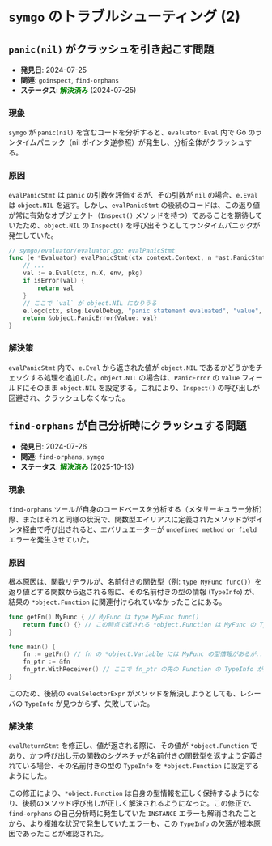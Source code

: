 # `symgo` のトラブルシューティング (2)

## `panic(nil)` がクラッシュを引き起こす問題

-   **発見日**: 2024-07-25
-   **関連**: `goinspect`, `find-orphans`
-   **ステータス**: <span style="color:green; font-weight:bold">解決済み</span> (2024-07-25)

### 現象

`symgo` が `panic(nil)` を含むコードを分析すると、`evaluator.Eval` 内で Go のランタイムパニック（nil ポインタ逆参照）が発生し、分析全体がクラッシュする。

### 原因

`evalPanicStmt` は `panic` の引数を評価するが、その引数が `nil` の場合、`e.Eval` は `object.NIL` を返す。しかし、`evalPanicStmt` の後続のコードは、この返り値が常に有効なオブジェクト（`Inspect()` メソッドを持つ）であることを期待していたため、`object.NIL` の `Inspect()` を呼び出そうとしてランタイムパニックが発生していた。

```go
// symgo/evaluator/evaluator.go: evalPanicStmt
func (e *Evaluator) evalPanicStmt(ctx context.Context, n *ast.PanicStmt, env *object.Environment, pkg *scan.PackageInfo) object.Object {
	// ...
	val := e.Eval(ctx, n.X, env, pkg)
	if isError(val) {
		return val
	}
	// ここで `val` が object.NIL になりうる
	e.logc(ctx, slog.LevelDebug, "panic statement evaluated", "value", val.Inspect()) // val.Inspect() でパニック
	return &object.PanicError{Value: val}
}
```

### 解決策

`evalPanicStmt` 内で、`e.Eval` から返された値が `object.NIL` であるかどうかをチェックする処理を追加した。`object.NIL` の場合は、`PanicError` の `Value` フィールドにそのまま `object.NIL` を設定する。これにより、`Inspect()` の呼び出しが回避され、クラッシュしなくなった。

## `find-orphans` が自己分析時にクラッシュする問題

-   **発見日**: 2024-07-26
-   **関連**: `find-orphans`, `symgo`
-   **ステータス**: <span style="color:green; font-weight:bold">解決済み</span> (2025-10-13)

### 現象

`find-orphans` ツールが自身のコードベースを分析する（メタサーキュラー分析）際、またはそれと同様の状況で、関数型エイリアスに定義されたメソッドがポインタ経由で呼び出されると、エバリュエーターが `undefined method or field` エラーを発生させていた。

### 原因

根本原因は、関数リテラルが、名前付きの関数型（例: `type MyFunc func()`）を返り値とする関数から返される際に、その名前付きの型の情報 (`TypeInfo`) が、結果の `*object.Function` に関連付けられていなかったことにある。

```go
func getFn() MyFunc { // MyFunc は type MyFunc func()
    return func() {} // この時点で返される *object.Function は MyFunc の TypeInfo を持たない
}

func main() {
    fn := getFn() // fn の *object.Variable には MyFunc の型情報があるが...
    fn_ptr := &fn
    fn_ptr.WithReceiver() // ここで fn_ptr の先の Function の TypeInfo が見つからずエラー
}
```

このため、後続の `evalSelectorExpr` がメソッドを解決しようとしても、レシーバの `TypeInfo` が見つからず、失敗していた。

### 解決策

`evalReturnStmt` を修正し、値が返される際に、その値が `*object.Function` であり、かつ呼び出し元の関数のシグネチャが名前付きの関数型を返すよう定義されている場合、その名前付きの型の `TypeInfo` を `*object.Function` に設定するようにした。

この修正により、`*object.Function` は自身の型情報を正しく保持するようになり、後続のメソッド呼び出しが正しく解決されるようになった。この修正で、`find-orphans` の自己分析時に発生していた `INSTANCE` エラーも解消されたことから、より複雑な状況で発生していたエラーも、この `TypeInfo` の欠落が根本原因であったことが確認された。